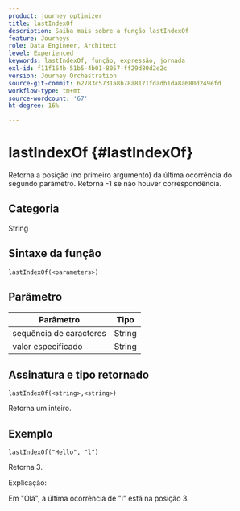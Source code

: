 ```yaml
---
product: journey optimizer
title: lastIndexOf
description: Saiba mais sobre a função lastIndexOf
feature: Journeys
role: Data Engineer, Architect
level: Experienced
keywords: lastIndexOf, função, expressão, jornada
exl-id: f11f164b-51b5-4b01-8057-ff29d80d2e2c
version: Journey Orchestration
source-git-commit: 62783c5731a8b78a8171fdadb1da8a680d249efd
workflow-type: tm+mt
source-wordcount: '67'
ht-degree: 16%

---
```


# lastIndexOf {#lastIndexOf}

Retorna a posição (no primeiro argumento) da última ocorrência do segundo parâmetro. Retorna -1 se não houver correspondência.

## Categoria

String

## Sintaxe da função

`lastIndexOf(<parameters>)`

## Parâmetro

| Parâmetro | Tipo |
|-----------|------------------|
| sequência de caracteres | String |
| valor especificado | String |

## Assinatura e tipo retornado

`lastIndexOf(<string>,<string>)`

Retorna um inteiro.

## Exemplo

`lastIndexOf("Hello", "l")`

Retorna 3.

Explicação:

Em &quot;Olá&quot;, a última ocorrência de &quot;l&quot; está na posição 3.
